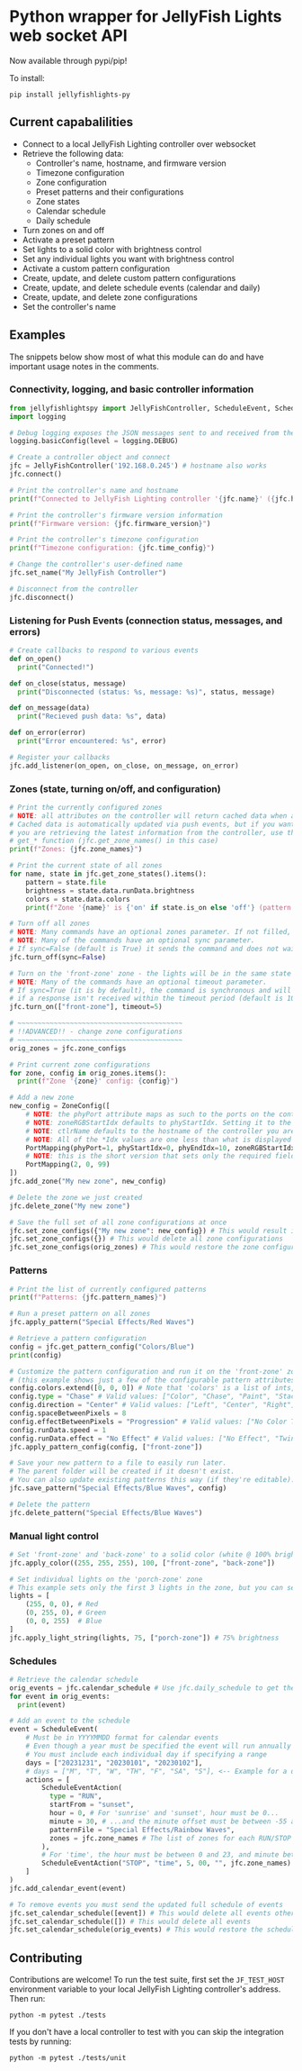 # Python wrapper for JellyFish Lights web socket API

Now available through pypi/pip!

To install:

```
pip install jellyfishlights-py
```

## Current capabalilities

- Connect to a local JellyFish Lighting controller over websocket
- Retrieve the following data:
  - Controller's name, hostname, and firmware version
  - Timezone configuration
  - Zone configuration
  - Preset patterns and their configurations
  - Zone states
  - Calendar schedule
  - Daily schedule
- Turn zones on and off
- Activate a preset pattern
- Set lights to a solid color with brightness control
- Set any individual lights you want with brightness control
- Activate a custom pattern configuration
- Create, update, and delete custom pattern configurations
- Create, update, and delete schedule events (calendar and daily)
- Create, update, and delete zone configurations
- Set the controller's name

## Examples

The snippets below show most of what this module can do and have important usage notes in the comments.

### Connectivity, logging, and basic controller information

```python
from jellyfishlightspy import JellyFishController, ScheduleEvent, ScheduleEventAction, ZoneConfig, PortMapping
import logging

# Debug logging exposes the JSON messages sent to and received from the controller
logging.basicConfig(level = logging.DEBUG)

# Create a controller object and connect
jfc = JellyFishController('192.168.0.245') # hostname also works
jfc.connect()

# Print the controller's name and hostname
print(f"Connected to JellyFish Lighting controller '{jfc.name}' ({jfc.hostname})")

# Print the controller's firmware version information
print(f"Firmware version: {jfc.firmware_version}")

# Print the controller's timezone configuration
print(f"Timezone configuration: {jfc.time_config}")

# Change the controller's user-defined name
jfc.set_name("My JellyFish Controller")

# Disconnect from the controller
jfc.disconnect()
```

### Listening for Push Events (connection status, messages, and errors)

```python
# Create callbacks to respond to various events
def on_open()
  print("Connected!")

def on_close(status, message)
  print("Disconnected (status: %s, message: %s)", status, message)

def on_message(data)
  print("Recieved push data: %s", data)

def on_error(error)
  print("Error encountered: %s", error)

# Register your callbacks
jfc.add_listener(on_open, on_close, on_message, on_error)
```

### Zones (state, turning on/off, and configuration)

```python
# Print the currently configured zones
# NOTE: all attributes on the controller will return cached data when available.
# Cached data is automatically updated via push events, but if you want to ensure
# you are retrieving the latest information from the controller, use the corresponding
# get_* function (jfc.get_zone_names() in this case)
print(f"Zones: {jfc.zone_names}")

# Print the current state of all zones
for name, state in jfc.get_zone_states().items():
    pattern = state.file
    brightness = state.data.runData.brightness
    colors = state.data.colors
    print(f"Zone '{name}' is {'on' if state.is_on else 'off'} (pattern: '{pattern}', colors: {colors}, brightness: {brightness})")

# Turn off all zones
# NOTE: Many commands have an optional zones parameter. If not filled, it defaults to all zones
# NOTE: Many of the commands have an optional sync parameter.
# If sync=False (default is True) it sends the command and does not wait for a response (returns immediately)
jfc.turn_off(sync=False)

# Turn on the 'front-zone' zone - the lights will be in the same state as when they were last on
# NOTE: Many of the commands have an optional timeout parameter.
# If sync=True (it is by default), the command is synchronous and will raise a JellyFishException
# if a response isn't received within the timeout period (default is 10 seconds).
jfc.turn_on(["front-zone"], timeout=5)

# ~~~~~~~~~~~~~~~~~~~~~~~~~~~~~~~~~~~~~~~~~
# !!ADVANCED!! - change zone configurations
# ~~~~~~~~~~~~~~~~~~~~~~~~~~~~~~~~~~~~~~~~~
orig_zones = jfc.zone_configs

# Print current zone configurations
for zone, config in orig_zones.items():
  print(f"Zone '{zone}' config: {config}")

# Add a new zone
new_config = ZoneConfig([
    # NOTE: the phyPort attribute maps as such to the ports on the controller (controller port->phyPort): 1->1, 2->2, 3->4, 4->8
    # NOTE: zoneRGBStartIdx defaults to phyStartIdx. Setting it to the phyEndIdx value will reverse the direction
    # NOTE: ctlrName defaults to the hostname of the controller you are currently connected to (jfc.hostname)
    # NOTE: All of the *Idx values are one less than what is displayed in the app! (e.g. a "1" value in the app is a "0" value here)
    PortMapping(phyPort=1, phyStartIdx=0, phyEndIdx=10, zoneRGBStartIdx=10, ctlrName="JellyFish-XXXX.local"),
    # NOTE: this is the short version that sets only the required fields: phyPort, phyStartIdx, and phyEndIdx
    PortMapping(2, 0, 99)
])
jfc.add_zone("My new zone", new_config)

# Delete the zone we just created
jfc.delete_zone("My new zone")

# Save the full set of all zone configurations at once
jfc.set_zone_configs({"My new zone": new_config}) # This would result in a single zone (any other zones would be deleted)
jfc.set_zone_configs({}) # This would delete all zone configurations
jfc.set_zone_configs(orig_zones) # This would restore the zone configurations to what we retrieved above (before we modified them)
```

### Patterns

```python
# Print the list of currently configured patterns
print(f"Patterns: {jfc.pattern_names}")

# Run a preset pattern on all zones
jfc.apply_pattern("Special Effects/Red Waves")

# Retrieve a pattern configuration
config = jfc.get_pattern_config("Colors/Blue")
print(config)

# Customize the pattern configuration and run it on the 'front-zone' zone
# (this example shows just a few of the configurable pattern attributes)
config.colors.extend([0, 0, 0]) # Note that 'colors' is a list of ints, not a list of tuples! Be sure the list is divisible by 3
config.type = "Chase" # Valid values: ["Color", "Chase", "Paint", "Stacker", "Sequence", "Multi-Paint", "Soffit"]
config.direction = "Center" # Valid values: ["Left", "Center", "Right"]
config.spaceBetweenPixels = 8
config.effectBetweenPixels = "Progression" # Valid values: ["No Color Transform", "Repeat", "Progression", "Fade", "Fill with Black"]
config.runData.speed = 1
config.runData.effect = "No Effect" # Valid values: ["No Effect", "Twinkle", "Lightning"]
jfc.apply_pattern_config(config, ["front-zone"])

# Save your new pattern to a file to easily run later.
# The parent folder will be created if it doesn't exist.
# You can also update existing patterns this way (if they're editable).
jfc.save_pattern("Special Effects/Blue Waves", config)

# Delete the pattern
jfc.delete_pattern("Special Effects/Blue Waves")
```

### Manual light control

```python
# Set 'front-zone' and 'back-zone' to a solid color (white @ 100% brightness in this case)
jfc.apply_color((255, 255, 255), 100, ["front-zone", "back-zone"])

# Set individual lights on the 'porch-zone' zone
# This example sets only the first 3 lights in the zone, but you can set as many as you would like
lights = [
    (255, 0, 0), # Red
    (0, 255, 0), # Green
    (0, 0, 255)  # Blue
]
jfc.apply_light_string(lights, 75, ["porch-zone"]) # 75% brightness
```

### Schedules

```python
# Retrieve the calendar schedule
orig_events = jfc.calendar_schedule # Use jfc.daily_schedule to get the daily schedule
for event in orig_events:
  print(event)

# Add an event to the schedule
event = ScheduleEvent(
    # Must be in YYYYMMDD format for calendar events
    # Even though a year must be specified the event will run annually
    # You must include each individual day if specifying a range
    days = ["20231231", "20230101", "20230102"],
    # days = ["M", "T", "W", "TH", "F", "SA", "S"], <-- Example for a daily schedule event
    actions = [
        ScheduleEventAction(
          type = "RUN",
          startFrom = "sunset",
          hour = 0, # For 'sunrise' and 'sunset', hour must be 0...
          minute = 30, # ...and the minute offset must be between -55 and 55 and divisible by 5
          patternFile = "Special Effects/Rainbow Waves",
          zones = jfc.zone_names # The list of zones for each RUN/STOP action must match!
        ),
        # For 'time', the hour must be between 0 and 23, and minute between 0 and 59
        ScheduleEventAction("STOP", "time", 5, 00, "", jfc.zone_names)
    ]
)
jfc.add_calendar_event(event)

# To remove events you must send the updated full schedule of events
jfc.set_calendar_schedule([event]) # This would delete all events other than what we just created
jfc.set_calendar_schedule([]) # This would delete all events
jfc.set_calendar_schedule(orig_events) # This would restore the schedule to what we retrieved above (before we modified it)

```

## Contributing

Contributions are welcome! To run the test suite, first set the `JF_TEST_HOST` environment variable to your local JellyFish Lighting controller's address. Then run:

```
python -m pytest ./tests
```

If you don't have a local controller to test with you can skip the integration tests by running:

```
python -m pytest ./tests/unit
```
